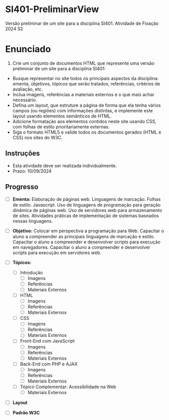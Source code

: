 # SI401-PreliminarView
Versão preliminar de um site para a disciplina SI401. Atividade de Fixação 2024 S2

# Enunciado

1. Crie um conjunto de documentos HTML que represente uma versão preliminar de um site para a disciplina SI401:

* Busque representar no site todos os principais aspectos da disciplina: ementa, objetivos, tópicos que serão tratados, referências, critérios de avaliação, etc.
* Inclua imagens, referências a materiais externos e o que mais achar necessário.
* Defina um layout, que estruture a página de forma que ela tenha vários campos (ou regiões) com informações distintas, e implemente este layout usando elementos semânticos de HTML.
* Adicione formatação aos elementos contidos neste site usando CSS, com folhas de estilo prioritariamente externas.
* Siga o formato HTML5 e valide todos os documentos gerados (HTML e CSS) nos sites do W3C.

## Instruções

* Esta atividade deve ser realizada individualmente.
* Prazo: 10/09/2024

## Progresso

- [ ] **Ementa:** Elaboração de páginas web. Linguagens de marcação. Folhas de estilo. Javascript. Uso de linguagens de programação para geração dinâmica de páginas web. Uso de servidores web para armazenamento de sites. Atividades práticas de implementação de sistemas baseados nessas linguagens.

- [ ] **Objetivo:** Colocar em perspectiva a programação para Web. Capacitar o aluno a compreender as principais linguagens de marcação e estilo. Capacitar o aluno a compreender e desenvolver scripts para execução em navegadores. Capacitar o aluno a compreender e desenvolver scripts para execução em servidores web.

- [ ] **Tópicos:**
  - [ ]	Introdução
    - [ ]	Imagens
	- [ ]	Referências
	- [ ]	Materiais Externos
  - [ ]	HTML
    - [ ]	Imagens
	- [ ]	Referências
	- [ ]	Materiais Externos
  - [ ]	CSS
    - [ ]	Imagens
	- [ ]	Referências
	- [ ]	Materiais Externos
  - [ ]	Front-End com JavaScript
    - [ ]	Imagens
	- [ ]	Referências
	- [ ]	Materiais Externos
  - [ ]	Back-End com PHP e AJAX
    - [ ]	Imagens
	- [ ]	Referências
	- [ ]	Materiais Externos
  - [ ]	Tópico Complementar: Acessibilidade na Web
	- [ ]	Materiais Externos

- [ ] **Layout**

- [ ] **Padrão W3C**